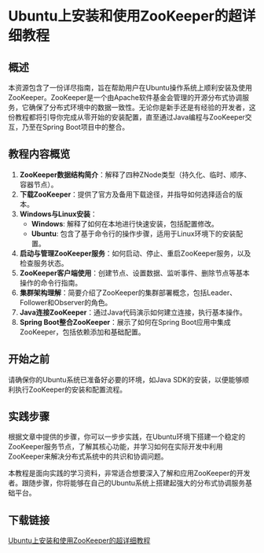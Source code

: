 # Ubuntu上安装和使用ZooKeeper的超详细教程

## 概述
本资源包含了一份详尽指南，旨在帮助用户在Ubuntu操作系统上顺利安装及使用ZooKeeper。ZooKeeper是一个由Apache软件基金会管理的开源分布式协调服务，它确保了分布式环境中的数据一致性。无论你是新手还是有经验的开发者，这份教程都将引导你完成从零开始的安装配置，直至通过Java编程与ZooKeeper交互，乃至在Spring Boot项目中的整合。

## 教程内容概览
1. **ZooKeeper数据结构简介**：解释了四种ZNode类型（持久化、临时、顺序、容器节点）。
2. **下载ZooKeeper**：提供了官方及备用下载途径，并指导如何选择适合的版本。
3. **Windows与Linux安装**：
   - **Windows**: 解释了如何在本地进行快速安装，包括配置修改。
   - **Ubuntu**: 包含了基于命令行的操作步骤，适用于Linux环境下的安装配置。
4. **启动与管理ZooKeeper服务**：如何启动、停止、重启ZooKeeper服务，以及检查服务状态。
5. **ZooKeeper客户端使用**：创建节点、设置数据、监听事件、删除节点等基本操作的命令行指南。
6. **集群架构理解**：简要介绍了ZooKeeper的集群部署概念，包括Leader、Follower和Observer的角色。
7. **Java连接ZooKeeper**：通过Java代码演示如何建立连接，执行基本操作。
8. **Spring Boot整合ZooKeeper**：展示了如何在Spring Boot应用中集成ZooKeeper，包括依赖添加和基础配置。

## 开始之前
请确保你的Ubuntu系统已准备好必要的环境，如Java SDK的安装，以便能够顺利执行ZooKeeper的安装和配置流程。

## 实践步骤
根据文章中提供的步骤，你可以一步步实践，在Ubuntu环境下搭建一个稳定的ZooKeeper服务节点，了解其核心功能，并学习如何在实际开发中利用ZooKeeper来解决分布式系统中的共识和协调问题。

本教程是面向实践的学习资料，非常适合想要深入了解和应用ZooKeeper的开发者。跟随步骤，你将能够在自己的Ubuntu系统上搭建起强大的分布式协调服务基础平台。

## 下载链接

[Ubuntu上安装和使用ZooKeeper的超详细教程](https://pan.quark.cn/s/948d7cd9c0cc)
